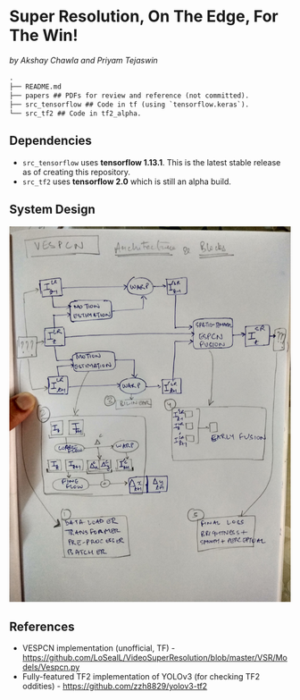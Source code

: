 # Super Resolution, On The Edge, For The Win!
*by Akshay Chawla and Priyam Tejaswin*
```
.
├── README.md
├── papers ## PDFs for review and reference (not committed).
├── src_tensorflow ## Code in tf (using `tensorflow.keras`). 
└── src_tf2 ## Code in tf2_alpha.
```

## Dependencies
- `src_tensorflow` uses **tensorflow 1.13.1**. This is the latest stable release as of creating this repository.
- `src_tf2` uses **tensorflow 2.0** which is still an alpha build.

## System Design
![](system_blocks.jpg)

## References
- VESPCN implementation (unofficial, TF) - <https://github.com/LoSealL/VideoSuperResolution/blob/master/VSR/Models/Vespcn.py>
- Fully-featured TF2 implementation of YOLOv3 (for checking TF2 oddities) - <https://github.com/zzh8829/yolov3-tf2>